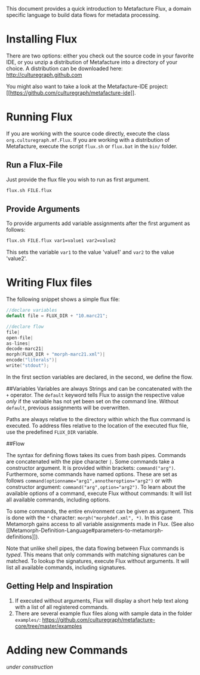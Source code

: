 This document provides a quick introduction to Metafacture Flux, a domain specific language to build data flows for metadata processing.

# Installing Flux

There are two options: either you check out the source code in your favorite IDE, or you unzip a distribution of Metafacture into a directory of your choice. A distribution can be downloaded here: http://culturegraph.github.com

You might also want to take a look at the Metafacture-IDE project: [[https://github.com/culturegraph/metafacture-ide]].

# Running Flux

If you are working with the source code directly, execute the class `org.culturegraph.mf.Flux`. If you are working with a distribution of Metafacture, execute the script `flux.sh` or `flux.bat` in the `bin/` folder.

## Run a Flux-File

Just provide the flux file you wish to run as first argument.

```bash
flux.sh FILE.flux
```

## Provide Arguments
To provide arguments add variable assignments after the first argument as follows:
```bash
flux.sh FILE.flux var1=value1 var2=value2
```
This sets the variable `var1` to the value 'value1' and `var2` to the value 'value2'.

# Writing Flux files
The following snippet shows a simple flux file:
```c
//declare variables
default file = FLUX_DIR + "10.marc21";

//declare flow
file|
open-file|
as-lines|
decode-marc21|
morph(FLUX_DIR + "morph-marc21.xml")|
encode("literals")|
write("stdout");
```
In the first section variables are declared, in the second, we define the flow.

##Variables
Variables are always Strings and can be concatenated with the `+` operator. 
The `default` keyword tells Flux to assign the respective value _only_ if the variable has 
not yet been set on the command line. Without `default`, previous assignments will be overwritten.

Paths are always relative to the directory within which the flux command is executed. To address files relative to the location of the executed flux file, use the predefined `FLUX_DIR` variable.

##Flow

The syntax for defining flows takes its cues from bash pipes. Commands are concatenated with the pipe character `|`. Some commands take a constructor argument. It is provided within brackets: `command("arg")`.
Furthermore, some commands have named options. These are set as follows `command(optionname="arg1",annotheroption="arg2")` or with constructor argument: `command("arg",option="arg2")`.
To learn about the available options of a command, execute Flux without commands: It will list all available commands, including options.

To some commands, the entire environment can be given as argument. This is done with the `*` character: `morph("morphdef.xml", *)`. In this case Metamorph gains access to all variable assignments made in Flux.
(See also [[Metamorph-Definition-Language#parameters-to-metamorph-definitions]]).

Note that unlike shell pipes, the data flowing between Flux commands is _typed_. This means that only commands with matching signatures can be matched. To lookup the signatures, execute Flux without arguments. It will list all available commands, including signatures.

## Getting Help and Inspiration
1. If executed without arguments, Flux will display a short help text along with a list of all registered commands. 
2. There are several example flux files along with sample data in the folder `examples/`: https://github.com/culturegraph/metafacture-core/tree/master/examples

# Adding new Commands

_under construction_